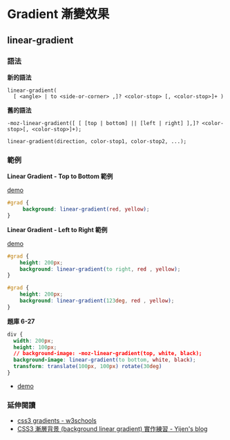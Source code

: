 # Gradient 漸變效果

## linear-gradient

### 語法

**新的語法**

```
linear-gradient(
  [ <angle> | to <side-or-corner> ,]? <color-stop> [, <color-stop>]+ )
```

**舊的語法**

```
-moz-linear-gradient([ [ [top | bottom] || [left | right] ],]? <color-stop>[, <color-stop>]+);
```

```
linear-gradient(direction, color-stop1, color-stop2, ...);
```

### 範例

**Linear Gradient - Top to Bottom 範例**

[demo](http://www.w3schools.com/css/tryit.asp?filename=trycss3_gradient-linear)

```css
#grad {
     background: linear-gradient(red, yellow);
}
```

**Linear Gradient - Left to Right 範例**

[demo](http://www.w3schools.com/css/tryit.asp?filename=trycss3_gradient-linear_ltr)

```css
#grad {
    height: 200px;
    background: linear-gradient(to right, red , yellow);
}
```

```css
#grad {
    height: 200px;
    background: linear-gradient(123deg, red , yellow);
}
```

**題庫 6-27**

```css
div {
  width: 200px;
  height: 100px;
  // background-image: -moz-linear-gradient(top, white, black);
  background-image: linear-gradient(to bottom, white, black);
  transform: translate(100px, 100px) rotate(30deg)
}
```

* [demo](http://codepen.io/alincode/pen/bBYPyZ)


### 延伸閱讀
* [css3 gradients - w3schools  ](http://www.w3schools.com/css/css3_gradients.asp)
* [CSS3 漸層背景 (background linear gradient) 實作練習 - Yijen's blog](http://blog.yam.com/hanasan/article/66887138)
